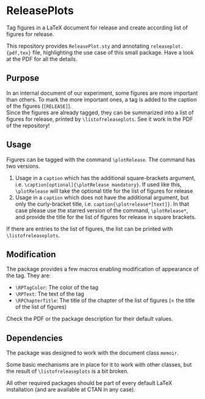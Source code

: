 # ReleasePlots
Tag figures in a LaTeX document for release and create according list of figures for release.

This repository provides `ReleasePlot.sty` and annotating `releaseplot.{pdf,tex}` file, highlighting the use case of this small package. Have a look at the PDF for all the details.

## Purpose
In an internal document of our experiment, some figures are more important than others. To mark the more important ones, a tag is added to the caption of the figures (`[RELEASE]`).  
Since the figures are already tagged, they can be summarized into a list of figures for release, printed by `\listofreleaseplots`. See it work in the PDF of the repository!

## Usage
Figures can be tagged with the command `\plotRelease`. The command has two versions.

1. Usage in a `caption` which has the additional square-brackets argument, i.e. `\caption[optional]{\plotRelease mandatory}`. If used like this, `\plotRelease` will take the optional title for the list of figures for release
2. Usage in a `caption` which does not have the additional argument, but only the curly-bracket title, i.e. `caption{\plotrelease*[text]}`. In that case please use the starred version of the command, `\plotRelease*`, and provide the title for the list of figures for release in square brackets.

If there are entries to the list of figures, the list can be printed with `\listofreleaseplots`.

## Modification
The package provides a few macros enabling modification of appearance of the tag. They are:

* `\RPTagColor`: The color of the tag
* `\RPText`: The text of the tag
* `\RPChapterTitle`: The title of the chapter of the list of figures (= the title of the list of figures)

Check the PDF or the package description for their default values.

## Dependencies
The package was designed to work with the document class `memoir`.

Some basic mechanisms are in place for it to work with other classes, but the result of `\listofreleaseplots` is a bit broken.

All other required packages should be part of every default LaTeX installation (and are available at CTAN in any case).
